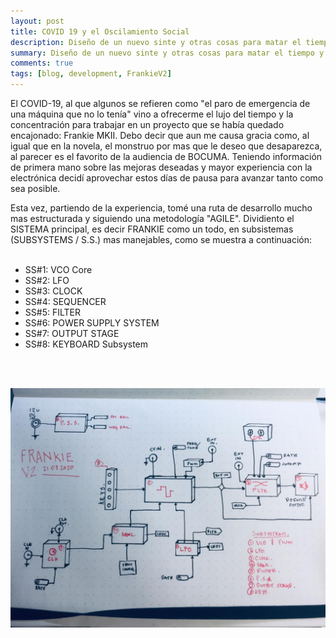```yaml
---
layout: post
title: COVID 19 y el Oscilamiento Social
description: Diseño de un nuevo sinte y otras cosas para matar el tiempo y no ser matados por él.
summary: Diseño de un nuevo sinte y otras cosas para matar el tiempo y no ser matados por él.
comments: true
tags: [blog, development, FrankieV2]
---
```


El COVID-19, al que algunos se refieren como "el paro de emergencia de una máquina que no lo tenía" vino a ofrecerme el lujo del tiempo y la concentración para trabajar en un proyecto que se había quedado encajonado: Frankie MKII. Debo decir que aun me causa gracia como, al igual que en la novela, el monstruo por mas que le deseo que desaparezca, al parecer es el favorito de la audiencia de BOCUMA. Teniendo información de primera mano sobre las mejoras deseadas y mayor experiencia con la electrónica decidí aprovechar estos días de pausa para avanzar tanto como sea posible. 

Esta vez, partiendo de la experiencia, tomé una ruta de desarrollo mucho mas estructurada y siguiendo una metodología "AGILE". Dividiento el SISTEMA principal, es decir FRANKIE como un todo, en subsistemas (SUBSYSTEMS / S.S.) mas manejables, como se muestra a continuación:
<br>
<br>


- SS#1: VCO Core
- SS#2: LFO
- SS#3: CLOCK
- SS#4: SEQUENCER
- SS#5: FILTER
- SS#6: POWER SUPPLY SYSTEM
- SS#7: OUTPUT STAGE
- SS#8: KEYBOARD Subsystem

<br>
<br>

![FrankieBlockDiagram](/assets/FrankieBlockDiagram.jpeg)





 

